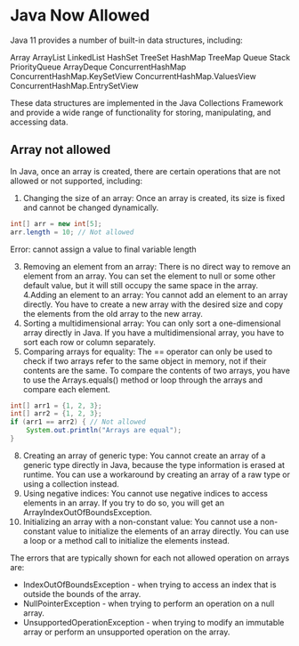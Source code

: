 # Java Now Allowed

Java 11 provides a number of built-in data structures, including:

Array
ArrayList
LinkedList
HashSet
TreeSet
HashMap
TreeMap
Queue
Stack
PriorityQueue
ArrayDeque
ConcurrentHashMap
ConcurrentHashMap.KeySetView
ConcurrentHashMap.ValuesView
ConcurrentHashMap.EntrySetView

These data structures are implemented in the Java Collections Framework and provide a wide range of functionality for storing, manipulating, and accessing data.


## Array not allowed

In Java, once an array is created, there are certain operations that are not allowed or not supported, including:

1. Changing the size of an array: Once an array is created, its size is fixed and cannot be changed dynamically.

```java
int[] arr = new int[5];
arr.length = 10; // Not allowed
```
Error: cannot assign a value to final variable length

3. Removing an element from an array: There is no direct way to remove an element from an array. You can set the element to null or some other default value, but it will still occupy the same space in the array.
4.Adding an element to an array: You cannot add an element to an array directly. You have to create a new array with the desired size and copy the elements from the old array to the new array.
5. Sorting a multidimensional array: You can only sort a one-dimensional array directly in Java. If you have a multidimensional array, you have to sort each row or column separately.
6. Comparing arrays for equality: The == operator can only be used to check if two arrays refer to the same object in memory, not if their contents are the same. To compare the contents of two arrays, you have to use the Arrays.equals() method or loop through the arrays and compare each element.

```java
int[] arr1 = {1, 2, 3};
int[] arr2 = {1, 2, 3};
if (arr1 == arr2) { // Not allowed
    System.out.println("Arrays are equal");
}
```

8. Creating an array of generic type: You cannot create an array of a generic type directly in Java, because the type information is erased at runtime. You can use a workaround by creating an array of a raw type or using a collection instead.
9. Using negative indices: You cannot use negative indices to access elements in an array. If you try to do so, you will get an ArrayIndexOutOfBoundsException.
10. Initializing an array with a non-constant value: You cannot use a non-constant value to initialize the elements of an array directly. You can use a loop or a method call to initialize the elements instead.


The errors that are typically shown for each not allowed operation on arrays are:

 - IndexOutOfBoundsException - when trying to access an index that is outside the bounds of the array.
 - NullPointerException - when trying to perform an operation on a null array.
 - UnsupportedOperationException - when trying to modify an immutable array or perform an unsupported operation on the array.

